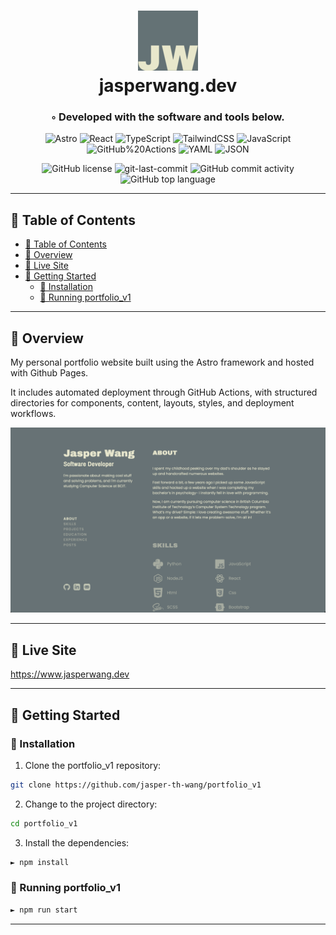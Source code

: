 <div align="center">
<h1 align="center">
<img src="./public/favicon-96x96.png" width="96" />
<br>jasperwang.dev</h1>
<h3>◦ Developed with the software and tools below.</h3>

<p align="center">
<img src="https://img.shields.io/badge/Astro-FF5D01.svg?style=flat-square&logo=Astro&logoColor=white" alt="Astro" />
<img src="https://img.shields.io/badge/React-20232A?style=flat-square&logo=react&logoColor=61DAFB" alt="React" />
<img src="https://img.shields.io/badge/TypeScript-3178C6.svg?style=flat-square&logo=TypeScript&logoColor=white" alt="TypeScript" />
<img src="https://img.shields.io/badge/Tailwind_CSS-38B2AC?style=flat-square&logo=tailwind-css&logoColor=white" alt="TailwindCSS" />
<img src="https://img.shields.io/badge/JavaScript-F7DF1E.svg?style=flat-square&logo=JavaScript&logoColor=black" alt="JavaScript" />
<img src="https://img.shields.io/badge/GitHub%20Actions-2088FF.svg?style=flat-square&logo=GitHub-Actions&logoColor=white" alt="GitHub%20Actions" />
<img src="https://img.shields.io/badge/YAML-CB171E.svg?style=flat-square&logo=YAML&logoColor=white" alt="YAML" />
<img src="https://img.shields.io/badge/JSON-000000.svg?style=flat-square&logo=JSON&logoColor=white" alt="JSON" />
</p>
<img src="https://img.shields.io/github/license/jasper-th-wang/portfolio_v1?style=flat-square&color=5D6D7E" alt="GitHub license" />
<img src="https://img.shields.io/github/last-commit/jasper-th-wang/portfolio_v1?style=flat-square&color=5D6D7E" alt="git-last-commit" />
<img src="https://img.shields.io/github/commit-activity/m/jasper-th-wang/portfolio_v1?style=flat-square&color=5D6D7E" alt="GitHub commit activity" />
<img src="https://img.shields.io/github/languages/top/jasper-th-wang/portfolio_v1?style=flat-square&color=5D6D7E" alt="GitHub top language" />
</div>

---

## 📖 Table of Contents

- [📖 Table of Contents](#-table-of-contents)
- [📍 Overview](#-overview)
- [🎈 Live Site](#-live-site)
- [🚀 Getting Started](#-getting-started)
  - [🔧 Installation](#-installation)
  - [🤖 Running portfolio_v1](#-running-portfolio_v1)

---

## 📍 Overview

My personal portfolio website built using the Astro framework and hosted with Github Pages.

It includes automated deployment through GitHub Actions, with structured directories for components, content, layouts, styles, and deployment workflows.

<img src="./src/assets/images/portfolio.png" alt="my portfolio page" />

---

## 🎈 Live Site

https://www.jasperwang.dev

---

## 🚀 Getting Started

### 🔧 Installation

1. Clone the portfolio_v1 repository:

```sh
git clone https://github.com/jasper-th-wang/portfolio_v1
```

2. Change to the project directory:

```sh
cd portfolio_v1
```

3. Install the dependencies:

```sh
► npm install
```

### 🤖 Running portfolio_v1

```sh
► npm run start
```

---
